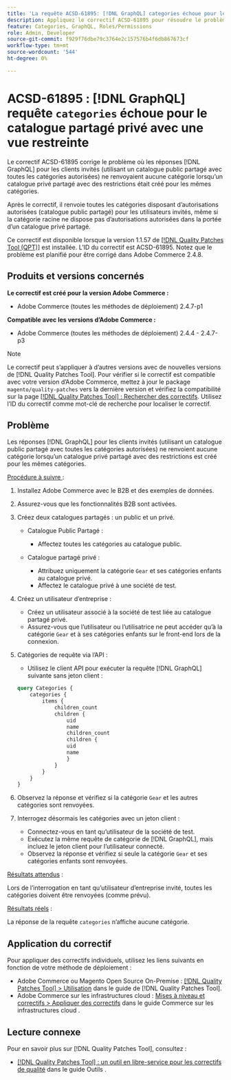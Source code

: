 ```yaml
---
title: 'La requête ACSD-61895: [!DNL GraphQL] categories échoue pour le catalogue partagé privé avec une vue restreinte'
description: Appliquez le correctif ACSD-61895 pour résoudre le problème d’Adobe Commerce où les réponses  [!DNL GraphQL]  clients invités (utilisant un catalogue public partagé avec toutes les catégories autorisées) ne renvoyaient aucune catégorie lorsqu’un catalogue privé partagé avec des restrictions était créé pour les mêmes catégories.
feature: Categories, GraphQL, Roles/Permissions
role: Admin, Developer
source-git-commit: f929f76dbe79c3764e2c157576b4f6db867673cf
workflow-type: tm+mt
source-wordcount: '544'
ht-degree: 0%

---
```



# ACSD-61895 : [!DNL GraphQL] requête `categories` échoue pour le catalogue partagé privé avec une vue restreinte

Le correctif ACSD-61895 corrige le problème où les réponses [!DNL GraphQL] pour les clients invités (utilisant un catalogue public partagé avec toutes les catégories autorisées) ne renvoyaient aucune catégorie lorsqu’un catalogue privé partagé avec des restrictions était créé pour les mêmes catégories.

Après le correctif, il renvoie toutes les catégories disposant d’autorisations autorisées (catalogue public partagé) pour les utilisateurs invités, même si la catégorie racine ne dispose pas d’autorisations autorisées dans la portée d’un catalogue privé partagé.

Ce correctif est disponible lorsque la version 1.1.57 de [[!DNL Quality Patches Tool (QPT)]](/help/tools/quality-patches-tool/quality-patches-tool-to-self-serve-quality-patches.md) est installée. L’ID du correctif est ACSD-61895. Notez que le problème est planifié pour être corrigé dans Adobe Commerce 2.4.8.

## Produits et versions concernés

**Le correctif est créé pour la version Adobe Commerce :**

* Adobe Commerce (toutes les méthodes de déploiement) 2.4.7-p1

**Compatible avec les versions d’Adobe Commerce :**

* Adobe Commerce (toutes les méthodes de déploiement) 2.4.4 - 2.4.7-p3

>[!NOTE]
>
>Le correctif peut s’appliquer à d’autres versions avec de nouvelles versions de [!DNL Quality Patches Tool]. Pour vérifier si le correctif est compatible avec votre version d’Adobe Commerce, mettez à jour le package `magento/quality-patches` vers la dernière version et vérifiez la compatibilité sur la page [[!DNL Quality Patches Tool] : Rechercher des correctifs](https://experienceleague.adobe.com/tools/commerce-quality-patches/index.html?lang=fr). Utilisez l’ID du correctif comme mot-clé de recherche pour localiser le correctif.

## Problème

Les réponses [!DNL GraphQL] pour les clients invités (utilisant un catalogue public partagé avec toutes les catégories autorisées) ne renvoient aucune catégorie lorsqu’un catalogue privé partagé avec des restrictions est créé pour les mêmes catégories.

<u>Procédure à suivre </u> :

1. Installez Adobe Commerce avec le B2B et des exemples de données.
1. Assurez-vous que les fonctionnalités B2B sont activées.
1. Créez deux catalogues partagés : un public et un privé.

   * Catalogue Public Partagé :

      * Affectez toutes les catégories au catalogue public.

   * Catalogue partagé privé :

      * Attribuez uniquement la catégorie `Gear` et ses catégories enfants au catalogue privé.
      * Affectez le catalogue privé à une société de test.

1. Créez un utilisateur d’entreprise :

   * Créez un utilisateur associé à la société de test liée au catalogue partagé privé.
   * Assurez-vous que l’utilisateur ou l’utilisatrice ne peut accéder qu’à la catégorie `Gear` et à ses catégories enfants sur le front-end lors de la connexion.

1. Catégories de requête via l’API :

   * Utilisez le client API pour exécuter la requête [!DNL GraphQL] suivante sans jeton client :

   ```graphql
   query Categories { 
       categories { 
           items { 
               children_count 
               children { 
                   uid 
                   name 
                   children_count 
                   children { 
                   uid 
                   name 
                   } 
               } 
           } 
       } 
   }
   ```

1. Observez la réponse et vérifiez si la catégorie `Gear` et les autres catégories sont renvoyées.
1. Interrogez désormais les catégories avec un jeton client :

   * Connectez-vous en tant qu’utilisateur de la société de test.
   * Exécutez la même requête de catégorie de [!DNL GraphQL], mais incluez le jeton client pour l’utilisateur connecté.
   * Observez la réponse et vérifiez si seule la catégorie `Gear` et ses catégories enfants sont renvoyées.


<u>Résultats attendus</u> :

Lors de l’interrogation en tant qu’utilisateur d’entreprise invité, toutes les catégories doivent être renvoyées (comme prévu).

<u>Résultats réels</u> :

La réponse de la requête `categories` n’affiche aucune catégorie.

## Application du correctif

Pour appliquer des correctifs individuels, utilisez les liens suivants en fonction de votre méthode de déploiement :

* Adobe Commerce ou Magento Open Source On-Premise : [[!DNL Quality Patches Tool] > Utilisation](/help/tools/quality-patches-tool/usage.md) dans le guide de [!DNL Quality Patches Tool].
* Adobe Commerce sur les infrastructures cloud : [Mises à niveau et correctifs > Appliquer des correctifs](https://experienceleague.adobe.com/docs/commerce-cloud-service/user-guide/develop/upgrade/apply-patches.html?lang=fr) dans le guide Commerce sur les infrastructures cloud .


## Lecture connexe

Pour en savoir plus sur [!DNL Quality Patches Tool], consultez :

* [[!DNL Quality Patches Tool] : un outil en libre-service pour les correctifs de qualité](/help/tools/quality-patches-tool/quality-patches-tool-to-self-serve-quality-patches.md) dans le guide Outils .

